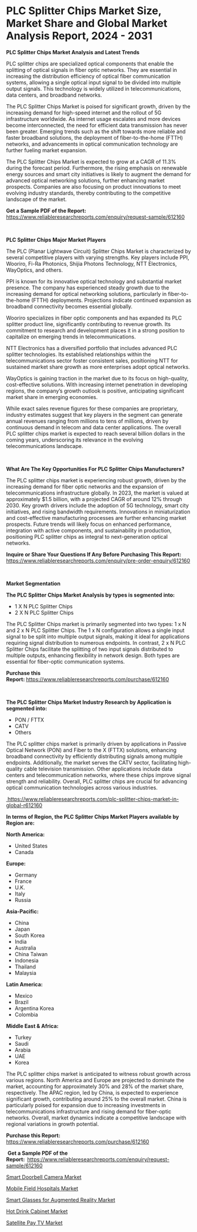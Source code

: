 <p><h1>PLC Splitter Chips Market Size, Market Share and Global Market Analysis Report, 2024 - 2031</h1></p><p><strong>PLC Splitter Chips Market Analysis and Latest Trends</strong></p>
<p><p>PLC splitter chips are specialized optical components that enable the splitting of optical signals in fiber optic networks. They are essential in increasing the distribution efficiency of optical fiber communication systems, allowing a single optical input signal to be divided into multiple output signals. This technology is widely utilized in telecommunications, data centers, and broadband networks.</p><p>The PLC Splitter Chips Market is poised for significant growth, driven by the increasing demand for high-speed internet and the rollout of 5G infrastructure worldwide. As internet usage escalates and more devices become interconnected, the need for efficient data transmission has never been greater. Emerging trends such as the shift towards more reliable and faster broadband solutions, the deployment of fiber-to-the-home (FTTH) networks, and advancements in optical communication technology are further fueling market expansion.</p><p>The PLC Splitter Chips Market is expected to grow at a CAGR of 11.3% during the forecast period. Furthermore, the rising emphasis on renewable energy sources and smart city initiatives is likely to augment the demand for advanced optical networking solutions, further enhancing market prospects. Companies are also focusing on product innovations to meet evolving industry standards, thereby contributing to the competitive landscape of the market.</p></p>
<p><strong>Get a Sample PDF of the Report:&nbsp;</strong> <a href="https://www.reliableresearchreports.com/enquiry/request-sample/612160?utm_campaign=112&utm_medium=2&utm_source=Github&utm_content=ia&utm_term=29092024&utm_id=plc-splitter-chips">https://www.reliableresearchreports.com/enquiry/request-sample/612160</a></p>
<p>&nbsp;</p>
<p><strong>PLC Splitter Chips Major Market Players</strong></p>
<p><p>The PLC (Planar Lightwave Circuit) Splitter Chips Market is characterized by several competitive players with varying strengths. Key players include PPI, Wooriro, Fi-Ra Photonics, Shijia Photons Technology, NTT Electronics, WayOptics, and others. </p><p>PPI is known for its innovative optical technology and substantial market presence. The company has experienced steady growth due to the increasing demand for optical networking solutions, particularly in fiber-to-the-home (FTTH) deployments. Projections indicate continued expansion as broadband connectivity becomes essential globally.</p><p>Wooriro specializes in fiber optic components and has expanded its PLC splitter product line, significantly contributing to revenue growth. Its commitment to research and development places it in a strong position to capitalize on emerging trends in telecommunications.</p><p>NTT Electronics has a diversified portfolio that includes advanced PLC splitter technologies. Its established relationships within the telecommunications sector foster consistent sales, positioning NTT for sustained market share growth as more enterprises adopt optical networks.</p><p>WayOptics is gaining traction in the market due to its focus on high-quality, cost-effective solutions. With increasing internet penetration in developing regions, the company’s growth outlook is positive, anticipating significant market share in emerging economies.</p><p>While exact sales revenue figures for these companies are proprietary, industry estimates suggest that key players in the segment can generate annual revenues ranging from millions to tens of millions, driven by continuous demand in telecom and data center applications. The overall PLC splitter chips market is expected to reach several billion dollars in the coming years, underscoring its relevance in the evolving telecommunications landscape.</p></p>
<p>&nbsp;</p>
<p><strong>What Are The Key Opportunities For PLC Splitter Chips Manufacturers?</strong></p>
<p><p>The PLC splitter chips market is experiencing robust growth, driven by the increasing demand for fiber optic networks and the expansion of telecommunications infrastructure globally. In 2023, the market is valued at approximately $1.5 billion, with a projected CAGR of around 12% through 2030. Key growth drivers include the adoption of 5G technology, smart city initiatives, and rising bandwidth requirements. Innovations in miniaturization and cost-effective manufacturing processes are further enhancing market prospects. Future trends will likely focus on enhanced performance, integration with active components, and sustainability in production, positioning PLC splitter chips as integral to next-generation optical networks.</p></p>
<p><strong>Inquire or Share Your Questions If Any Before Purchasing This Report:</strong> <a href="https://www.reliableresearchreports.com/enquiry/pre-order-enquiry/612160?utm_campaign=112&utm_medium=2&utm_source=Github&utm_content=ia&utm_term=29092024&utm_id=plc-splitter-chips">https://www.reliableresearchreports.com/enquiry/pre-order-enquiry/612160</a></p>
<p>&nbsp;</p>
<p><strong>Market Segmentation</strong></p>
<p><strong>The PLC Splitter Chips Market Analysis by types is segmented into:</strong></p>
<p><ul><li>1 X N PLC Splitter Chips</li><li>2 X N PLC Splitter Chips</li></ul></p>
<p><p>The PLC Splitter Chips market is primarily segmented into two types: 1 x N and 2 x N PLC Splitter Chips. The 1 x N configuration allows a single input signal to be split into multiple output signals, making it ideal for applications requiring signal distribution to numerous endpoints. In contrast, 2 x N PLC Splitter Chips facilitate the splitting of two input signals distributed to multiple outputs, enhancing flexibility in network design. Both types are essential for fiber-optic communication systems.</p></p>
<p><strong>Purchase this Report:&nbsp;</strong><a href="https://www.reliableresearchreports.com/purchase/612160?utm_campaign=112&utm_medium=2&utm_source=Github&utm_content=ia&utm_term=29092024&utm_id=plc-splitter-chips">https://www.reliableresearchreports.com/purchase/612160</a></p>
<p>&nbsp;</p>
<p><strong>The PLC Splitter Chips Market Industry Research by Application is segmented into:</strong></p>
<p><ul><li>PON / FTTX</li><li>CATV</li><li>Others</li></ul></p>
<p><p>The PLC splitter chips market is primarily driven by applications in Passive Optical Network (PON) and Fiber to the X (FTTX) solutions, enhancing broadband connectivity by efficiently distributing signals among multiple endpoints. Additionally, the market serves the CATV sector, facilitating high-quality cable television transmission. Other applications include data centers and telecommunication networks, where these chips improve signal strength and reliability. Overall, PLC splitter chips are crucial for advancing optical communication technologies across various industries.</p></p>
<p><a href="https://www.reliableresearchreports.com/plc-splitter-chips-market-in-global-r612160?utm_campaign=112&utm_medium=2&utm_source=Github&utm_content=ia&utm_term=29092024&utm_id=plc-splitter-chips">&nbsp;https://www.reliableresearchreports.com/plc-splitter-chips-market-in-global-r612160</a></p>
<p><strong>In terms of Region, the PLC Splitter Chips Market Players available by Region are:</strong></p>
<p>
    <p> <strong> North America: </strong>
        <ul>
            <li>United States</li>
            <li>Canada</li>
        </ul>
        </p> 
    <p> <strong> Europe: </strong>
        <ul>
            <li>Germany</li>
            <li>France</li>
            <li>U.K.</li>
            <li>Italy</li>
            <li>Russia</li>
        </ul>
        </p> 
    <p> <strong> Asia-Pacific: </strong>
        <ul>
            <li>China</li>
            <li>Japan</li>
            <li>South Korea</li>
            <li>India</li>
            <li>Australia</li>
            <li>China Taiwan</li>
            <li>Indonesia</li>
            <li>Thailand</li>
            <li>Malaysia</li>
        </ul>
        </p> 
    <p> <strong> Latin America: </strong>
        <ul>
            <li>Mexico</li>
            <li>Brazil</li>
            <li>Argentina Korea</li>
            <li>Colombia</li>
        </ul>
        </p> 
    <p> <strong> Middle East & Africa: </strong>
        <ul>
            <li>Turkey</li>
            <li>Saudi</li>
            <li>Arabia</li>
            <li>UAE</li>
            <li>Korea</li>
        </ul>
    </p>
    </p>
<p><p>The PLC splitter chips market is anticipated to witness robust growth across various regions. North America and Europe are projected to dominate the market, accounting for approximately 30% and 28% of the market share, respectively. The APAC region, led by China, is expected to experience significant growth, contributing around 25% to the overall market. China is particularly poised for expansion due to increasing investments in telecommunications infrastructure and rising demand for fiber-optic networks. Overall, market dynamics indicate a competitive landscape with regional variations in growth potential.</p></p>
<p><strong>Purchase this Report: </strong><a href="https://www.reliableresearchreports.com/purchase/612160?utm_campaign=112&utm_medium=2&utm_source=Github&utm_content=ia&utm_term=29092024&utm_id=plc-splitter-chips">https://www.reliableresearchreports.com/purchase/612160</a></p>
<p>&nbsp;<strong>Get a Sample PDF of the Report:&nbsp;&nbsp;</strong><a href="https://www.reliableresearchreports.com/enquiry/request-sample/612160?utm_campaign=112&utm_medium=2&utm_source=Github&utm_content=ia&utm_term=29092024&utm_id=plc-splitter-chips">https://www.reliableresearchreports.com/enquiry/request-sample/612160</a></p>
<p><strong></strong></p>
<p><p><a href="https://issuu.com/reportprime-2/docs/smart-doorbell-camera-market-size-2_381c390e86e854?utm_campaign=112&utm_medium=2&utm_source=Github&utm_content=ia&utm_term=29092024&utm_id=plc-splitter-chips">Smart Doorbell Camera Market</a></p><p><a href="https://www.linkedin.com/pulse/future-ready-strategic-insights-global-mobile-field-hospitals-mkuee?utm_campaign=112&utm_medium=2&utm_source=Github&utm_content=ia&utm_term=29092024&utm_id=plc-splitter-chips">Mobile Field Hospitals Market</a></p><p><a href="https://issuu.com/reportprime-2/docs/smart-glasses-for-augmented-reality_4a2621f2653c91?utm_campaign=112&utm_medium=2&utm_source=Github&utm_content=ia&utm_term=29092024&utm_id=plc-splitter-chips">Smart Glasses for Augmented Reality Market</a></p><p><a href="https://github.com/MarlinNader2023/Market-Research-Report-List-1/blob/main/hot-drink-cabinet-market.md?utm_campaign=112&utm_medium=2&utm_source=Github&utm_content=ia&utm_term=29092024&utm_id=plc-splitter-chips">Hot Drink Cabinet Market</a></p><p><a href="https://www.linkedin.com/pulse/satellite-pay-tv-industry-analysis-report-its-market-size-tpnde?utm_campaign=112&utm_medium=2&utm_source=Github&utm_content=ia&utm_term=29092024&utm_id=plc-splitter-chips">Satellite Pay TV Market</a></p></p>